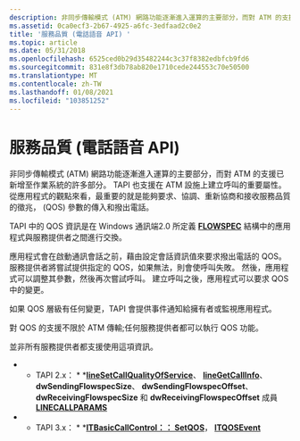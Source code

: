 ```yaml
---
description: 非同步傳輸模式 (ATM) 網路功能逐漸進入運算的主要部分，而對 ATM 的支援已新增至作業系統的許多部分。
ms.assetid: 0ca0ecf3-2b67-4925-a6fc-3edfaad2c0e2
title: '服務品質 (電話語音 API) '
ms.topic: article
ms.date: 05/31/2018
ms.openlocfilehash: 6525ced0b29d35482244c3c37f8382edbfcb9fd6
ms.sourcegitcommit: 831e8f3db78ab820e1710cede244553c70e50500
ms.translationtype: MT
ms.contentlocale: zh-TW
ms.lasthandoff: 01/08/2021
ms.locfileid: "103851252"
---
```

# <a name="quality-of-service-telephony-api"></a>服務品質 (電話語音 API) 

非同步傳輸模式 (ATM) 網路功能逐漸進入運算的主要部分，而對 ATM 的支援已新增至作業系統的許多部分。 TAPI 也支援在 ATM 設施上建立呼叫的重要屬性。 從應用程式的觀點來看，最重要的就是能夠要求、協調、重新協商和接收服務品質的徵兆， (QOS) 參數的傳入和撥出電話。

TAPI 中的 QOS 資訊是在 Windows 通訊端2.0 所定義 [**FLOWSPEC**](/windows/desktop/api/qos/ns-qos-flowspec) 結構中的應用程式與服務提供者之間進行交換。

應用程式會在啟動通訊會話之前，藉由設定會話資訊值來要求撥出電話的 QOS。 服務提供者將嘗試提供指定的 QOS，如果無法，則會使呼叫失敗。 然後，應用程式可以調整其參數，然後再次嘗試呼叫。 建立呼叫之後，應用程式可以要求 QOS 中的變更。

如果 QOS 層級有任何變更，TAPI 會提供事件通知給擁有者或監視應用程式。

對 QOS 的支援不限於 ATM 傳輸;任何服務提供者都可以執行 QOS 功能。

並非所有服務提供者都支援使用這項資訊。

* * TAPI 2.x： * *[**lineSetCallQualityOfService**](/windows/win32/api/tapi/nf-tapi-linesetcallqualityofservice)、 [**lineGetCallInfo**](/windows/win32/api/tapi/nf-tapi-linegetcallinfo)、 **dwSendingFlowspecSize**、 **dwSendingFlowspecOffset**、 **dwReceivingFlowspecSize** 和 **dwReceivingFlowspecOffset** 成員 [**LINECALLPARAMS**](/windows/win32/api/tapi/ns-tapi-linecallparams)

* * TAPI 3.x： * *[**ITBasicCallControl：： SetQOS**](/windows/desktop/api/tapi3if/nf-tapi3if-itbasiccallcontrol-setqos)， [**ITQOSEvent**](/windows/desktop/api/tapi3if/nn-tapi3if-itqosevent)

 

 
